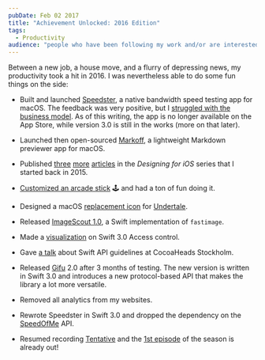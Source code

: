 ```yaml
---
pubDate: Feb 02 2017
title: "Achievement Unlocked: 2016 Edition"
tags:
  - Productivity
audience: "people who have been following my work and/or are interested in independent blogging"
---
```


Between a new job, a house move, and a flurry of depressing news, my
productivity took a hit in 2016. I was nevertheless able to do some fun things
on the side:

- Built and launched [Speedster](https://speedsterapp.com), a native bandwidth
  speed testing app for macOS. The feedback was very positive, but I [struggled
  with the business model](/2016/speedster-a-retrospective). As of this writing,
  the app is no longer available on the App Store, while version 3.0 is still in
  the works (more on that later).

- Launched then open-sourced [Markoff](https://github.com/thoughtbot/Markoff), a
  lightweight Markdown previewer app for macOS.

- Published [three](https://robots.thoughtbot.com/building-ios-interfaces-views)
  [more](https://robots.thoughtbot.com/building-ios-interfaces-custom-button)
  [articles](https://robots.thoughtbot.com/building-ios-interfaces-subclassing-views)
  in the *Designing for iOS* series that I started back in 2015.

- [Customized an arcade stick](https://twitter.com/kaishin/status/706076592976629761) 🕹 and had a ton
  of fun doing it.

- Designed a macOS [replacement icon](https://dribbble.com/shots/2730205-Undertale-Replacement-Icon) for
  [Undertale](http://undertale.com/).

- Released [ImageScout 1.0](https://github.com/kaishin/ImageScout), a Swift
  implementation of `fastimage`.

- Made a [visualization](/2016/swift-3-access-control) on Swift 3.0 Access
  control.

- Gave [a talk](https://speakerdeck.com/kaishin/swift-3-api-best-practices-by-example)
  about Swift API guidelines at CocoaHeads Stockholm.

- Released [Gifu](https://cocoapods.org/pods/Gifu) 2.0 after 3 months of
  testing. The new version is written in Swift 3.0 and introduces a new
  protocol-based API that makes the library a lot more versatile.

- Removed all analytics from my websites.

- Rewrote Speedster in Swift 3.0 and dropped the dependency on the
  [SpeedOfMe](https://speedof.me) API.

- Resumed recording [Tentative](http://tentative.fm) and the [1st episode](http://tentative.fm/31)
  of the season is already out!
